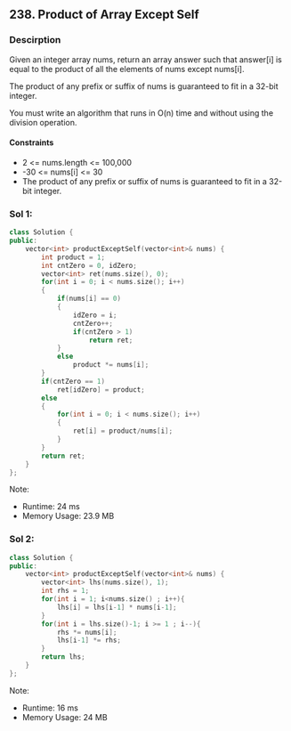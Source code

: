 ## 238. Product of Array Except Self

### Descirption 
Given an integer array nums, return an array answer such that answer[i] is equal to the product of all the elements of nums except nums[i].

The product of any prefix or suffix of nums is guaranteed to fit in a 32-bit integer.

You must write an algorithm that runs in O(n) time and without using the division operation.

#### Constraints
- 2 <= nums.length <= 100,000
- -30 <= nums[i] <= 30
- The product of any prefix or suffix of nums is guaranteed to fit in a 32-bit integer.

### Sol 1:

```C++
class Solution {
public:
    vector<int> productExceptSelf(vector<int>& nums) {
        int product = 1;
        int cntZero = 0, idZero;
        vector<int> ret(nums.size(), 0);
        for(int i = 0; i < nums.size(); i++)
        {
            if(nums[i] == 0)
            {
                idZero = i;
                cntZero++;
                if(cntZero > 1)
                    return ret;
            }
            else
                product *= nums[i];
        }
        if(cntZero == 1)
            ret[idZero] = product;
        else
        {
            for(int i = 0; i < nums.size(); i++)
            {
                ret[i] = product/nums[i];
            }
        }
        return ret;
    }
};
```
Note:
- Runtime: 24 ms
- Memory Usage: 23.9 MB

### Sol 2:
```C++
class Solution {
public:
    vector<int> productExceptSelf(vector<int>& nums) {
        vector<int> lhs(nums.size(), 1);
        int rhs = 1;
        for(int i = 1; i<nums.size() ; i++){
            lhs[i] = lhs[i-1] * nums[i-1];
        }
        for(int i = lhs.size()-1; i >= 1 ; i--){
            rhs *= nums[i];
            lhs[i-1] *= rhs;
        }
        return lhs;
    }
};
```
Note:
- Runtime: 16 ms
- Memory Usage: 24 MB